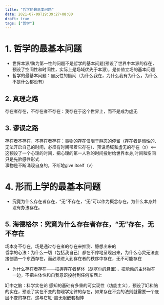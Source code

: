 ```yaml
---
title: "哲学的最基本问题"
date: 2021-07-09T19:39:27+08:00
draft: true
tags: ["哲学"]
---
```


# 1. 哲学的最基本问题
* 世界本源/孰为第一性的问题不是哲学的基本问题(预设了世界中本源的存在，预设了空间性和时间性，实际上是场域优先于本源)，是价值立场的基本问题<br>
* 哲学的最基本问题：自反性的疑问（为什么我在，为什么我有为什么，为什么不是什么都没有）
## 2. 真理之路
存在者存在，不存在者不存在：我存在于这个世界上，而不是成为虚无
## 3. 谬误之路
存在者不存在，不存在者存在：事物的存在仅限于静态的停留（存在者是惰性的、无法开启自己的时间，必须有时间带着它存在）、预设场域和虚无的存在（x）<==这预设了一个心理的时间，把心理的第一人称的时间投射给世界本身,时间和空间只是先验感性形式<br>
事物是不断涌现自身的，不断地give itself（v）

# 4. 形而上学的最基本问题
* 究竟为什么存在者存在，“无”不存在，“无”可以作为概念存在，为什么本身并没有办法存在。
## 5. 海德格尔：究竟为什么存在者存在，“无”存在，无 不存在
场本身不存在，场是通过存在者的存在来推测、臆想出来的<br>
哲学的心法：为什么一切（包括我自己）都在不停地呈现出来，为什么心灵无法直接创造一个东西存在，而必须进入到存在者的秩序中存在，无不可能存在<br>
* 为什么存在者存在——把握存在者整体（胡塞尔的悬置），把能动的主体抛在一边，不把主体性和自我意识投射到任何东西上<br>

缸中之脑：科学实在论 感知的基础有多重的可实现性（功能主义），预设了缸和脑的实在，预设了实在不变的物理学定律的存在，如果存在不变的法则就需要一个底层不变的存在，这与它缸-脑无限嵌套相悖

